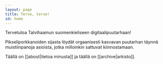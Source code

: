 ```yaml
---
layout: page
title: Terve, terve!
id: home
---
```


Tervetuloa Talvihaamun suomenkieliseen digitaalipuutarhaan!

Pikseliporkkanoiden sijasta löydät orgaanisesti kasvavan puutarhan täynnä muistiinpanoja asioista, jotka milloinkin sattuvat kiinnostamaan.

Täällä on [[about|tietoa minusta]] ja täällä on [[archive|arkisto]].